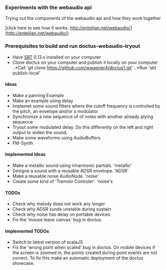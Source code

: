 ### Experiments with the webaudio api

Trying out the components of the webaudio api and how they work together

[click here to see how it works. http://entelijan.net/webaudio/](http://entelijan.net/webaudio/)

### Prerequisites to build and run doctus-webaudio-tryout
* Have [SBT](http://www.scala-sbt.org/) 0.13.x installed on your computer
* Clone doctus on your computer and publish it locally on your computer
..*Call 'git clone https://github.com/wwagner4/doctus1.git'
..*Run 'sbt publish-local'

#### Ideas
* Make a panning Example
* Make an example using delay
* Implemet some sound filters where the cutoff frequency is controlled by the pitch, an envelope and/or a modulator
* Synchronize a new sequence of of notes with another already plying sequence
* Tryout some modulated delay. Do this differently on the left and right output to widen the sound.
* Make some waveforms using AudioBuffers.
* FM-Synth

#### Implemented Ideas
* Make a metallic sound using inharmonic partials. 'metallic'
* Designe a sound with a reusable ADSR envelope. 'ADSR'
* Make a reusable noise AudioNode. 'noise'
* Create some kind of 'Tremolo Controler'. 'noise's

#### TODOs
* Check why melody does not work any longer
* Check why ADSR sunds unstable during sustain
* Check why noise has delay on portable devices
* Fix the 'mouse leave canvas' bug in doctus.

#### Implemented TODOs
* Switch to latest version of scalaJS
* Fix the 'wrong point when scaled' bug in doctus. On mobile devices if the screen is zoomed in, the points
created during point events are not correct. To fix this make an automatic deployment of the doctus showcase.
